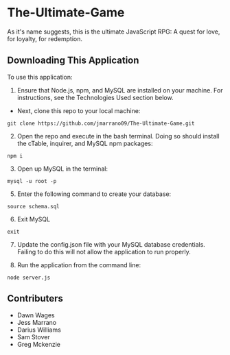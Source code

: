 # The-Ultimate-Game
As it's name suggests, this is the ultimate JavaScript RPG: A quest for love, for loyalty, for redemption. 

## Downloading This Application
To use this application:

1. Ensure that Node.js, npm, and MySQL are installed on your machine. For instructions, see the Technologies Used section below.
- Next, clone this repo to your local machine:
```
git clone https://github.com/jmarrano09/The-Ultimate-Game.git
```
2. Open the repo and execute in the bash terminal. Doing so should install the cTable, inquirer, and MySQL npm packages:
```
npm i
```

3. Open up MySQL in the terminal:
```
mysql -u root -p
```

5. Enter the following command to create your database:
```
source schema.sql
```

6. Exit MySQL
```
exit
```

7. Update the config.json file with your MySQL database credentials. Failing to do this will not allow the application to run properly.

8. Run the application from the command line:
```
node server.js
```

## Contributers
- Dawn Wages
- Jess Marrano
- Darius Williams
- Sam Stover
- Greg Mckenzie